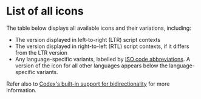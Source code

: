 <script setup>
import AllIcons from './AllIcons.vue';
</script>

# List of all icons
The table below displays all available icons and their variations, including:
- The version displayed in left-to-right (LTR) script contexts
- The version displayed in right-to-left (RTL) script contexts, if it differs from the LTR version
- Any language-specific variants, labelled by
  [ISO code abbreviations](https://en.wikipedia.org/wiki/List_of_ISO_639-1_codes).
  A version of the icon for all other languages appears below the language-specific variants.

Refer also to [Codex's built-in support for bidirectionality](../using-codex/developing.html#bidirectionality)
for more information.

<AllIcons />